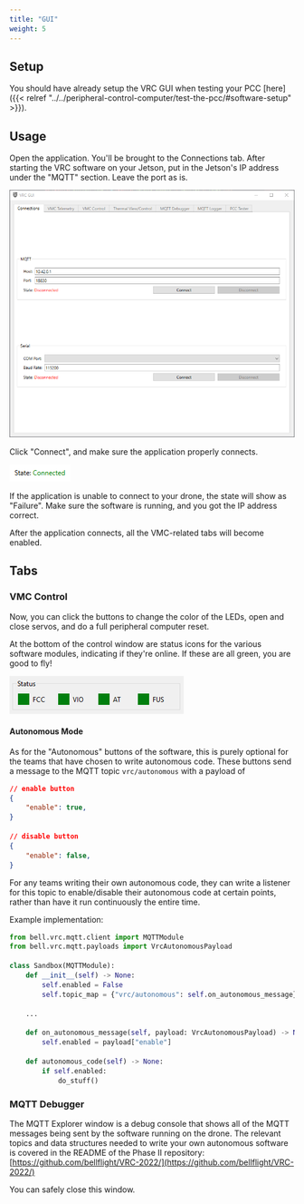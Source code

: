 ```yaml
---
title: "GUI"
weight: 5
---
```


## Setup

You should have already setup the VRC GUI when testing your PCC [here]({{< relref "../../peripheral-control-computer/test-the-pcc/#software-setup" >}}).

## Usage

Open the application. You'll be brought to the Connections tab.
After starting the VRC software on your Jetson, put in the Jetson's
IP address under the "MQTT" section. Leave the port as is.

![Connections tab](2022-06-16-12-22-06.png)

Click "Connect", and make sure the application properly connects.

![](2022-06-16-12-23-17.png)

If the application is unable to connect to your drone, the state will show as
"Failure". Make sure the software is running, and you got the IP address correct.

After the application connects, all the VMC-related tabs will become enabled.

## Tabs

### VMC Control


Now, you can click the buttons to change the color of the LEDs,
open and close servos, and do a full peripheral computer reset.

At the bottom of the control window are status icons for the various
software modules, indicating if they're online. If these are all green,
you are good to fly!

![Four green status indicators](image3.png)

#### Autonomous Mode

As for the "Autonomous" buttons of the software,
this is purely optional for the teams that have chosen to write autonomous code.
These buttons send a message to the MQTT topic `vrc/autonomous` with a payload of

```json
// enable button
{
    "enable": true,
}

// disable button
{
    "enable": false,
}
```

For any teams writing their own autonomous code,
they can write a listener for this topic to enable/disable their
autonomous code at certain points, rather than have it run continuously
the entire time.

Example implementation:

```python
from bell.vrc.mqtt.client import MQTTModule
from bell.vrc.mqtt.payloads import VrcAutonomousPayload

class Sandbox(MQTTModule):
    def __init__(self) -> None:
        self.enabled = False
        self.topic_map = {"vrc/autonomous": self.on_autonomous_message}

    ...

    def on_autonomous_message(self, payload: VrcAutonomousPayload) -> None:
        self.enabled = payload["enable"]

    def autonomous_code(self) -> None:
        if self.enabled:
            do_stuff()
```

### MQTT Debugger

The MQTT Explorer window is a debug console that shows all of
the MQTT messages being sent by the software running on the drone.
The relevant topics and data structures needed to write your own
autonomous software is covered in the README of the Phase II repository:
[https://github.com/bellflight/VRC-2022/](https://github.com/bellflight/VRC-2022/)

You can safely close this window.
